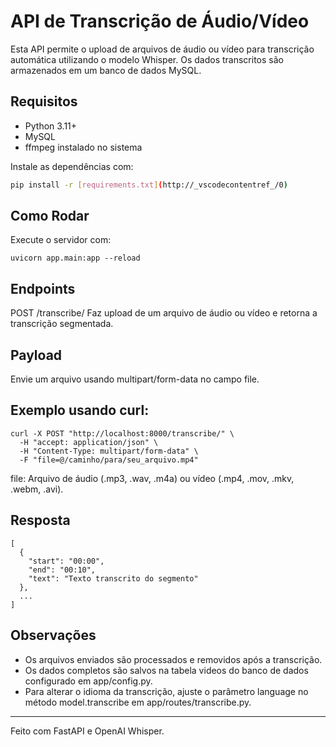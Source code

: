 # API de Transcrição de Áudio/Vídeo

Esta API permite o upload de arquivos de áudio ou vídeo para transcrição automática utilizando o modelo Whisper. Os dados transcritos são armazenados em um banco de dados MySQL.

## Requisitos

- Python 3.11+
- MySQL
- ffmpeg instalado no sistema

Instale as dependências com:

```sh
pip install -r [requirements.txt](http://_vscodecontentref_/0)
```

## Como Rodar
Execute o servidor com:
```
uvicorn app.main:app --reload
```
## Endpoints
POST /transcribe/
Faz upload de um arquivo de áudio ou vídeo e retorna a transcrição segmentada.

## Payload
Envie um arquivo usando multipart/form-data no campo file.

## Exemplo usando curl:
```
curl -X POST "http://localhost:8000/transcribe/" \
  -H "accept: application/json" \
  -H "Content-Type: multipart/form-data" \
  -F "file=@/caminho/para/seu_arquivo.mp4"
```
file: Arquivo de áudio (.mp3, .wav, .m4a) ou vídeo (.mp4, .mov, .mkv, .webm, .avi).

## Resposta
```
[
  {
    "start": "00:00",
    "end": "00:10",
    "text": "Texto transcrito do segmento"
  },
  ...
]
```
## Observações
- Os arquivos enviados são processados e removidos após a transcrição.
- Os dados completos são salvos na tabela videos do banco de dados configurado em app/config.py.
- Para alterar o idioma da transcrição, ajuste o parâmetro language no método model.transcribe em app/routes/transcribe.py.
---
Feito com FastAPI e OpenAI Whisper.


